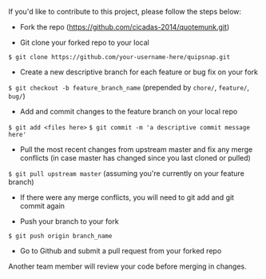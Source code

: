 If you'd like to contribute to this project, please follow the steps below:

- Fork the repo (https://github.com/cicadas-2014/quotemunk.git)

- Git clone your forked repo to your local

`$ git clone https://github.com/your-username-here/quipsnap.git`

- Create a new descriptive branch for each feature or bug fix on your fork

`$ git checkout -b feature_branch_name` (prepended by `chore/`, `feature/`, `bug/`)

- Add and commit changes to the feature branch on your local repo

`$ git add <files here>`
`$ git commit -m 'a descriptive commit message here'`

- Pull the most recent changes from upstream master and fix any merge conflicts (in case master has changed since you last cloned or pulled)

`$ git pull upstream master` (assuming you're currently on your feature branch)

- If there were any merge conflicts, you will need to git add and git commit again

- Push your branch to your fork

`$ git push origin branch_name`

- Go to Github and submit a pull request from your forked repo

Another team member will review your code before merging in changes.
